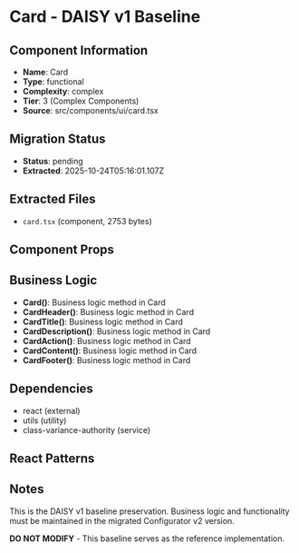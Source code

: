 # Card - DAISY v1 Baseline

## Component Information

- **Name**: Card
- **Type**: functional
- **Complexity**: complex
- **Tier**: 3 (Complex Components)
- **Source**: src/components/ui/card.tsx

## Migration Status

- **Status**: pending
- **Extracted**: 2025-10-24T05:16:01.107Z

## Extracted Files

- `card.tsx` (component, 2753 bytes)

## Component Props



## Business Logic

- **Card()**: Business logic method in Card
- **CardHeader()**: Business logic method in Card
- **CardTitle()**: Business logic method in Card
- **CardDescription()**: Business logic method in Card
- **CardAction()**: Business logic method in Card
- **CardContent()**: Business logic method in Card
- **CardFooter()**: Business logic method in Card

## Dependencies

- react (external)
- utils (utility)
- class-variance-authority (service)

## React Patterns



## Notes

This is the DAISY v1 baseline preservation. Business logic and functionality
must be maintained in the migrated Configurator v2 version.

**DO NOT MODIFY** - This baseline serves as the reference implementation.
